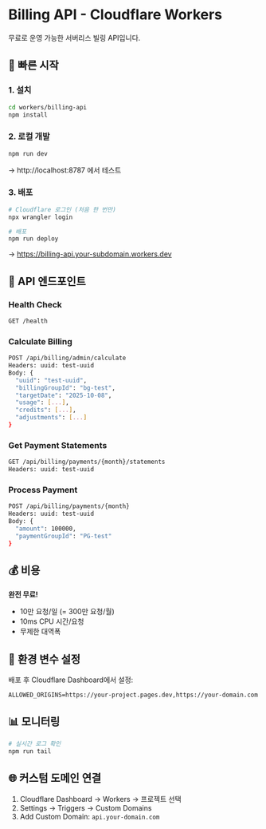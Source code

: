 # Billing API - Cloudflare Workers

무료로 운영 가능한 서버리스 빌링 API입니다.

## 🚀 빠른 시작

### 1. 설치

```bash
cd workers/billing-api
npm install
```

### 2. 로컬 개발

```bash
npm run dev
```

→ http://localhost:8787 에서 테스트

### 3. 배포

```bash
# Cloudflare 로그인 (처음 한 번만)
npx wrangler login

# 배포
npm run deploy
```

→ https://billing-api.your-subdomain.workers.dev

## 🎯 API 엔드포인트

### Health Check
```bash
GET /health
```

### Calculate Billing
```bash
POST /api/billing/admin/calculate
Headers: uuid: test-uuid
Body: {
  "uuid": "test-uuid",
  "billingGroupId": "bg-test",
  "targetDate": "2025-10-08",
  "usage": [...],
  "credits": [...],
  "adjustments": [...]
}
```

### Get Payment Statements
```bash
GET /api/billing/payments/{month}/statements
Headers: uuid: test-uuid
```

### Process Payment
```bash
POST /api/billing/payments/{month}
Headers: uuid: test-uuid
Body: {
  "amount": 100000,
  "paymentGroupId": "PG-test"
}
```

## 💰 비용

**완전 무료!**
- 10만 요청/일 (= 300만 요청/월)
- 10ms CPU 시간/요청
- 무제한 대역폭

## 🔧 환경 변수 설정

배포 후 Cloudflare Dashboard에서 설정:

```
ALLOWED_ORIGINS=https://your-project.pages.dev,https://your-domain.com
```

## 📊 모니터링

```bash
# 실시간 로그 확인
npm run tail
```

## 🌐 커스텀 도메인 연결

1. Cloudflare Dashboard → Workers → 프로젝트 선택
2. Settings → Triggers → Custom Domains
3. Add Custom Domain: `api.your-domain.com`


